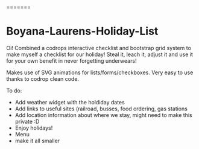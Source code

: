 

=======
# Boyana-Laurens-Holiday-List
Oi! 
Combined a codrops interactive checklist and bootstrap grid system to make myself a checklist for our holiday! 
Steal it, leach it, adjust it and use it for your own benefit in never forgetting underwears! 

Makes use of SVG animations for lists/forms/checkboxes. Very easy to use thanks to codrop clean code. 

To do: 
- Add weather widget with the holdiday dates
- Add links to useful sites (railroad, busses, food ordering, gas stations
- Add location information about where we stay, might need to make this private :D 
- Enjoy holidays!
- Menu
- make it all smaller
